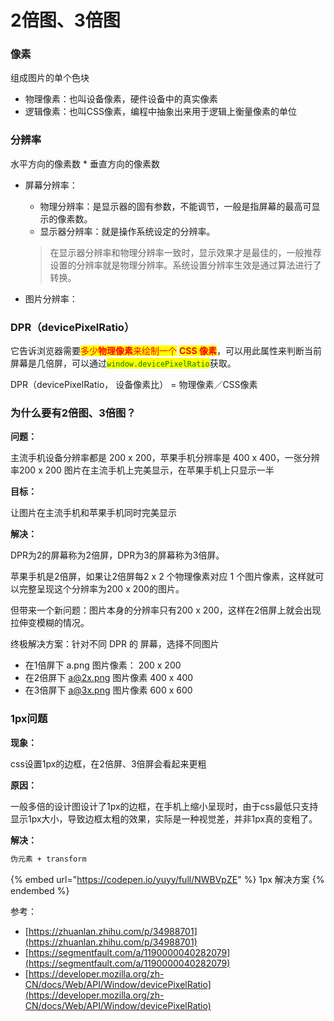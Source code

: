 # 2倍图、3倍图

### 像素

组成图片的单个色块

* 物理像素：也叫设备像素，硬件设备中的真实像素
* 逻辑像素：也叫CSS像素，编程中抽象出来用于逻辑上衡量像素的单位

### 分辨率

水平方向的像素数 \* 垂直方向的像素数

*   屏幕分辨率：

    * 物理分辨率：是显示器的固有参数，不能调节，一般是指屏幕的最高可显示的像素数。
    * 显示器分辨率：就是操作系统设定的分辨率。

    > 在显示器分辨率和物理分辨率一致时，显示效果才是最佳的，一般推荐设置的分辨率就是物理分辨率。系统设置分辨率生效是通过算法进行了转换。
* 图片分辨率：



### DPR（devicePixelRatio）

它告诉浏览器需要<mark style="color:red;">多少</mark><mark style="color:red;">**物理像素**</mark><mark style="color:red;">来绘制一个</mark> <mark style="color:red;"></mark><mark style="color:red;">**CSS 像素**</mark>，可以用此属性来判断当前屏幕是几倍屏，可以通过<mark style="color:green;">`window.devicePixelRatio`</mark>获取。

DPR（devicePixelRatio， 设备像素比） = 物理像素／CSS像素



### 为什么要有2倍图、3倍图？

**问题：**

主流手机设备分辨率都是 200 x 200，苹果手机分辨率是 400 x 400，一张分辨率200 x 200 图片在主流手机上完美显示，在苹果手机上只显示一半



**目标：**

让图片在主流手机和苹果手机同时完美显示



**解决：**

DPR为2的屏幕称为2倍屏，DPR为3的屏幕称为3倍屏。

苹果手机是2倍屏，如果让2倍屏每2 x 2 个物理像素对应 1 个图片像素，这样就可以完整呈现这个分辨率为200 x 200的图片。

但带来一个新问题：图片本身的分辨率只有200 x 200，这样在2倍屏上就会出现拉伸变模糊的情况。

终极解决方案：针对不同 DPR 的 屏幕，选择不同图片

* 在1倍屏下 a.png 图片像素： 200 x 200
* 在2倍屏下 a@2x.png 图片像素 400 x 400
* 在3倍屏下 a@3x.png 图片像素 600 x 600



### 1px问题

**现象：**

css设置1px的边框，在2倍屏、3倍屏会看起来更粗



**原因：**

一般多倍的设计图设计了1px的边框，在手机上缩小呈现时，由于css最低只支持显示1px大小，导致边框太粗的效果，实际是一种视觉差，并非1px真的变粗了。



**解决：**

```html
伪元素 + transform
```

{% embed url="https://codepen.io/yuyy/full/NWBVpZE" %}
1px 解决方案
{% endembed %}









参考：

* [https://zhuanlan.zhihu.com/p/34988701](https://zhuanlan.zhihu.com/p/34988701)
* [https://segmentfault.com/a/1190000040282079](https://segmentfault.com/a/1190000040282079)
* [https://developer.mozilla.org/zh-CN/docs/Web/API/Window/devicePixelRatio](https://developer.mozilla.org/zh-CN/docs/Web/API/Window/devicePixelRatio)
